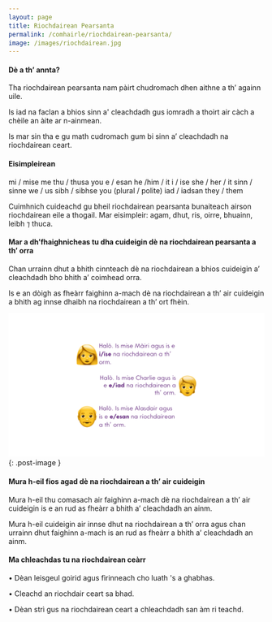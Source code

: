 ```yaml
---
layout: page
title: Riochdairean Pearsanta
permalink: /comhairle/riochdairean-pearsanta/
image: /images/riochdairean.jpg
---
```


#### Dè a th’ annta?

Tha riochdairean pearsanta nam pàirt chudromach dhen aithne a th’ againn uile.

Is iad na faclan a bhios sinn a' cleachdadh gus iomradh a thoirt air càch a chèile an àite ar n-ainmean.

Is mar sin tha e gu math cudromach gum bi sinn a’ cleachdadh na riochdairean ceart.

#### Eisimpleirean

mi / mise			me
thu / thusa		you
e / esan			he /him / it
i / ise			she / her / it
sinn / sinne		we / us
sibh / sibhse		you (plural / polite)
iad / iadsan		they / them

Cuimhnich cuideachd gu bheil riochdairean pearsanta bunaiteach airson riochdairean eile a thogail. Mar eisimpleir: agam, dhut, ris, oirre, bhuainn, leibh ⁊ thuca.

#### Mar a dh’fhaighnicheas tu dha cuideigin dè na riochdairean pearsanta a th’ orra

Chan urrainn dhut a bhith cinnteach dè na riochdairean a bhios cuideigin a’ cleachdadh bho bhith a’ coimhead orra.

Is e an dòigh as fheàrr faighinn a-mach dè na riochdairean a th’ air cuideigin a bhith ag innse dhaibh na riochdairean a th’ ort fhèin.

![](/images/riochdairean-pearsanta.jpg){: .post-image }

#### Mura h-eil fios agad dè na riochdairean  a th’ air cuideigin

Mura h-eil thu comasach air faighinn a-mach dè na riochdairean a th’ air cuideigin is e an rud as fheàrr a bhith a’ cleachdadh an ainm.

Mura h-eil cuideigin air innse dhut na riochdairean a th’ orra agus chan urrainn dhut faighinn a-mach is an rud as fheàrr a bhith a’ cleachdadh an ainm.

#### Ma chleachdas tu na riochdairean ceàrr

• Dèan leisgeul goirid agus fìrinneach cho luath 's a ghabhas.

• Cleachd an riochdair ceart sa bhad.

• Dèan strì gus na riochdairean ceart a chleachdadh san àm ri teachd.
